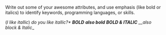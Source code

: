 Write out some of your awesome attributes, and use emphasis (like bold or italics) to identify keywords, programming languages, or skills. 

(*I like itallic*)
_do you like itallic?*
**BOLD**
__also bold__
***BOLD & ITALIC***
*__also block & Italic*__
